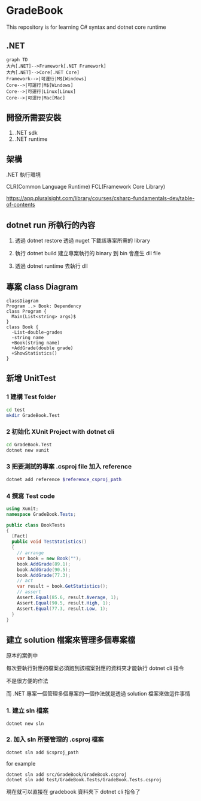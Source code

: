 # GradeBook

This repository is for learning C# syntax and dotnet core runtime

## .NET

```mermaid
graph TD
大內[.NET]-->Framework[.NET Framework]
大內[.NET]-->Core[.NET Core]
Framework-->|可運行|M$[Windows]
Core-->|可運行|M$[Windows]
Core-->|可運行|Linux[Linux]
Core-->|可運行|Mac[Mac]
```

## 開發所需要安裝

1. .NET sdk
2. .NET runtime

## 架構

.NET 執行環境

CLR(Common Language Runtime)
FCL(Framework Core Library)

https://app.pluralsight.com/library/courses/csharp-fundamentals-dev/table-of-contents

## dotnet run 所執行的內容

1. 透過 dotnet restore 透過 nuget 下載該專案所需的 library

2. 執行 dotnet build 建立專案執行的 binary 到 bin 會產生 dll file

3. 透過 dotnet runtime 去執行 dll 


## 專案 class Diagram

```mermaid
classDiagram
Program ..> Book: Dependency
class Program {
  Main(List<string> args)$
}
class Book {
  -List~double~grades
  -string name
  +Book(string name)
  +AddGrade(double grade)
  +ShowStatistics()
}
```
## 新增 UnitTest

### 1 建構 Test folder

```sh
cd test
mkdir GradeBook.Test
```

### 2 初始化 XUnit Project with dotnet cli

```sh
cd GradeBook.Test
dotnet new xunit
```

### 3 把要測試的專案 .csproj file 加入 reference

```sh
dotnet add reference $reference_csproj_path
```

### 4 撰寫 Test code

```csharp
using Xunit;
namespace GradeBook.Tests;

public class BookTests
{
  [Fact]
  public void TestStatistics()
  {
    // arrange
    var book = new Book("");
    book.AddGrade(89.1);
    book.AddGrade(90.5);
    book.AddGrade(77.3);
    // act
    var result = book.GetStatistics();
    // assert
    Assert.Equal(85.6, result.Average, 1);
    Assert.Equal(90.5, result.High, 1);
    Assert.Equal(77.3, result.Low, 1);
  }
}
```

## 建立 solution 檔案來管理多個專案檔

原本的案例中 

每次要執行對應的檔案必須跑到該檔案對應的資料夾才能執行 dotnet cli 指令

不是很方便的作法

而 .NET 專案一個管理多個專案的一個作法就是透過 solution 檔案來做這件事情

### 1. 建立 sln 檔案

```shell=
dotnet new sln
```

### 2. 加入 sln 所要管理的 .csproj 檔案

```shell=
dotnet sln add $csproj_path
```

for example

```shell=
dotnet sln add src/GradeBook/GradeBook.csproj
dotnet sln add test/GradeBook.Tests/GradeBook.Tests.csproj
```

現在就可以直接在 gradebook 資料夾下 dotnet cli 指令了